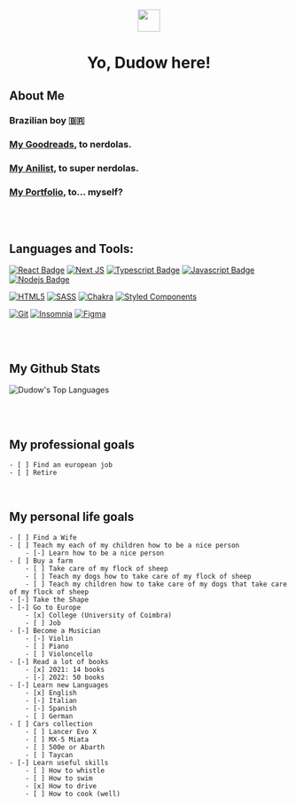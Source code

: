 <h3 align="center">
    <img src="https://resumow.vercel.app/Gradient3Big.png" width="40px" height="40px" />
</h3>

<h1 align="center">Yo, Dudow here! </h1>


## About Me

###  Brazilian boy 🇧🇷
### **[My Goodreads](https://www.goodreads.com/user/show/138261088-dudow)**, to nerdolas.
### **[My Anilist](https://anilist.co/user/DinossauroTarado/)**, to super nerdolas.
###   **[My Portfolio](https://dudow.io)**, to... myself?


<br/>
<br/>

## Languages and Tools:

<p align="left">

[![React Badge](https://img.shields.io/badge/-React-61DBFB?style=for-the-badge&labelColor=black&logo=react&logoColor=61DBFB)](#)
[![Next JS](https://img.shields.io/badge/Next-black?style=for-the-badge&logo=next.js&logoColor=white)](#)
[![Typescript Badge](https://img.shields.io/badge/-Typescript-007acc?style=for-the-badge&labelColor=black&logo=typescript&logoColor=007acc)](#)
[![Javascript Badge](https://img.shields.io/badge/-Javascript-F0DB4F?style=for-the-badge&labelColor=black&logo=javascript&logoColor=F0DB4F)](#) [![Nodejs Badge](https://img.shields.io/badge/-Nodejs-3C873A?style=for-the-badge&labelColor=black&logo=node.js&logoColor=3C873A)](#)

[![HTML5](https://img.shields.io/badge/html5-%23E34F26.svg?style=for-the-badge&logo=html5&logoColor=white)](#)
[![SASS](https://img.shields.io/badge/SASS-hotpink.svg?style=for-the-badge&logo=SASS&logoColor=white)](#)
[![Chakra](https://img.shields.io/badge/chakra-%234ED1C5.svg?style=for-the-badge&logo=chakraui&logoColor=white)](#)
[![Styled Components](https://img.shields.io/badge/styled--components-DB7093?style=for-the-badge&logo=styled-components&logoColor=white)](#)


[![Git](https://img.shields.io/badge/git-%23F05033.svg?style=for-the-badge&logo=git&logoColor=white)](#)
[![Insomnia](https://img.shields.io/badge/Insomnia-black?style=for-the-badge&logo=insomnia&logoColor=5849BE)](#)
[![Figma](https://img.shields.io/badge/figma-%23F24E1E.svg?style=for-the-badge&logo=figma&logoColor=white)](#)

<br/>
<br/>

## My Github Stats

<p align="left">
  <img alt="Dudow's Top Languages" src="https://github-readme-stats.vercel.app/api/top-langs/?username=Dudow&langs_count=8&count_private=true&layout=compact&theme=react&hide_border=true&bg_color=0D1117" />
</p>
<br/>
<br/>

## My professional goals
    - [ ] Find an european job
    - [ ] Retire

<br/>



## My personal life goals

    - [ ] Find a Wife
    - [ ] Teach my each of my children how to be a nice person
        - [-] Learn how to be a nice person
    - [ ] Buy a farm
        - [ ] Take care of my flock of sheep
        - [ ] Teach my dogs how to take care of my flock of sheep
        - [ ] Teach my children how to take care of my dogs that take care of my flock of sheep
    - [-] Take the Shape 
    - [-] Go to Europe
        - [x] College (University of Coimbra)
        - [ ] Job  
    - [-] Become a Musician 
        - [-] Violin
        - [ ] Piano
        - [ ] Violoncello
    - [-] Read a lot of books
        - [x] 2021: 14 books
        - [-] 2022: 50 books
    - [-] Learn new Languages
        - [x] English
        - [-] Italian
        - [-] Spanish
        - [ ] German
    - [ ] Cars collection
        - [ ] Lancer Evo X
        - [ ] MX-5 Miata
        - [ ] 500e or Abarth
        - [ ] Taycan
    - [-] Learn useful skills
        - [ ] How to whistle 
        - [ ] How to swim 
        - [x] How to drive
        - [ ] How to cook (well)

